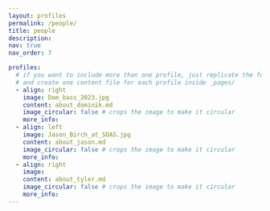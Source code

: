 ```yaml
---
layout: profiles
permalink: /people/
title: people
description: 
nav: true
nav_order: 7

profiles:
  # if you want to include more than one profile, just replicate the following block
  # and create one content file for each profile inside _pages/
  - align: right
    image: Dom_bass_2023.jpg
    content: about_dominik.md
    image_circular: false # crops the image to make it circular
    more_info: 
  - align: left
    image: Jason_Birch_at_SOAS.jpg
    content: about_jason.md
    image_circular: false # crops the image to make it circular
    more_info: 
  - align: right
    image: 
    content: about_tyler.md
    image_circular: false # crops the image to make it circular
    more_info: 
---
```

